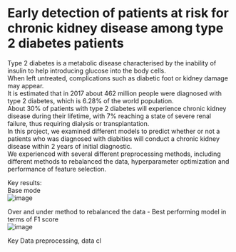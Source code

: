 # Early detection of patients at risk for chronic kidney disease among type 2 diabetes patients
Type 2 diabetes is a metabolic disease characterised by the inability of insulin to help introducing glucose into the body cells.  
When left untreated, complications such as diabetic foot or kidney damage may appear.  
It is estimated that in 2017 about 462 million people were diagnosed with type 2 diabetes, which is 6.28% of the world population.  
About 30% of patients with type 2 diabetes will experience chronic kidney disease during their lifetime, with 7% reaching a state of severe renal failure, thus requiring dialysis or transplantation.    
In this project, we examined different models to predict whether or not a patients who was diagnosed with diabities will conduct a chronic kidney disease within 2 years of initial diagnostic.  
We experienced with several different preprocessing methods, including different methods to rebalanced the data, hyperparameter optimization and performance of feature selection.
  
Key results:    
Base mode  
![image](https://user-images.githubusercontent.com/62335786/152230739-e0e80655-59d2-404c-8809-5f2cb40ed6ce.png)  
  
Over and under method to rebalanced the data - Best performing model in terms of F1 score  
![image](https://user-images.githubusercontent.com/62335786/152230879-5f024d45-1900-47ba-b755-72bb4fd7b591.png)

Key
Data preprocessing, data cl
